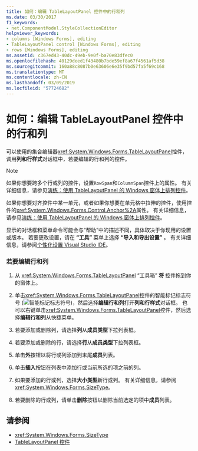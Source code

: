 ```yaml
---
title: 如何：编辑 TableLayoutPanel 控件中的行和列
ms.date: 03/30/2017
f1_keywords:
- net.ComponentModel.StyleCollectionEditor
helpviewer_keywords:
- columns [Windows Forms], editing
- TableLayoutPanel control [Windows Forms], editing
- rows [Windows Forms], editing
ms.assetid: c367ed43-40dc-49eb-9e0f-ba70e83dfec0
ms.openlocfilehash: 40129deed1f43480b7bde59ef8a67f4561af5d38
ms.sourcegitcommit: 160a88c8087b0e63606e6e35f9bd57fa5f69c168
ms.translationtype: MT
ms.contentlocale: zh-CN
ms.lasthandoff: 03/09/2019
ms.locfileid: "57724682"
---
```

# <a name="how-to-edit-columns-and-rows-in-a-tablelayoutpanel-control"></a>如何：编辑 TableLayoutPanel 控件中的行和列
可以使用的集合编辑器<xref:System.Windows.Forms.TableLayoutPanel>控件，调用**列和行样式**对话框中，若要编辑的行和列的控件。  
  
> [!NOTE]
>  如果你想要跨多个行或列的控件，设置`RowSpan`和`ColumnSpan`控件上的属性。 有关详细信息，请参见[演练：使用 TableLayoutPanel 的 Windows 窗体上排列控件](walkthrough-arranging-controls-on-windows-forms-using-a-tablelayoutpanel.md)。  
>   
>  如果你想要对齐控件中某一单元，或者如果你想要在单元格中拉伸的控件，使用控件的<xref:System.Windows.Forms.Control.Anchor%2A>属性。 有关详细信息，请参见[演练：使用 TableLayoutPanel 的 Windows 窗体上排列控件](walkthrough-arranging-controls-on-windows-forms-using-a-tablelayoutpanel.md)。  
>   
>  显示的对话框和菜单命令可能会与“帮助”中的描述不同，具体取决于你现用的设置或版本。 若要更改设置，请在 **“工具”** 菜单上选择 **“导入和导出设置”** 。 有关详细信息，请参阅[个性化设置 Visual Studio IDE](/visualstudio/ide/personalizing-the-visual-studio-ide)。  
  
### <a name="to-edit-rows-and-columns"></a>若要编辑行和列  
  
1.  从 <xref:System.Windows.Forms.TableLayoutPanel> “工具箱” **将** 控件拖到你的窗体上。  
  
2.  单击<xref:System.Windows.Forms.TableLayoutPanel>控件的智能标记标志符号 (![智能标记标志符号](./media/vs-winformsmttagglyph.gif "VS_WinFormSmtTagGlyph"))，然后选择**编辑行和列**打开**列和行样式**对话框。 也可以右键单击<xref:System.Windows.Forms.TableLayoutPanel>控件，然后选择**编辑行和列**从快捷菜单。  
  
3.  若要添加或删除列，请选择**列**从**成员类型**下拉列表框。  
  
4.  若要添加或删除的行，请选择**行**从**成员类型**下拉列表框。  
  
5.  单击**外**按钮以将行或列添加到末尾**成员**列表。  
  
6.  单击**插入**按钮在列表中添加行或当前所选的项之前的列。  
  
7.  如果要添加的行或列，选择**大小类型**新行或列。 有关详细信息，请参阅 <xref:System.Windows.Forms.SizeType>。  
  
8.  若要删除的行或列，请单击**删除**按钮以删除当前选定的项中**成员**列表。  
  
## <a name="see-also"></a>请参阅
- <xref:System.Windows.Forms.SizeType>
- [TableLayoutPanel 控件](tablelayoutpanel-control-windows-forms.md)
